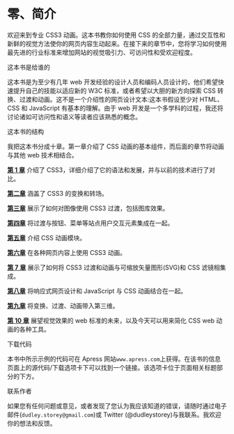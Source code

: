 # 零、简介

欢迎来到专业 CSS3 动画。这本书教你如何使用 CSS 的全部力量，通过交互性和新鲜的视觉方法使你的网页内容生动起来。在接下来的章节中，您将学习如何使用最先进的行业标准来增加网站的视觉吸引力、可访问性和受欢迎程度。

这本书是给谁的

这本书是为至少有几年 web 开发经验的设计人员和编码人员设计的，他们希望快速提升自己的技能以适应新的 W3C 标准，或者希望以大胆的新方向探索 CSS 转换、过渡和动画。这不是一个介绍性的网页设计文本:这本书假设至少对 HTML、CSS 和 JavaScript 有基本的理解。由于 web 开发是一个多学科的过程，我还将讨论诸如可访问性和语义等读者应该熟悉的概念。

这本书的结构

我把这本书分成十章。第一章介绍了 CSS 动画的基本组件，而后面的章节将动画与其他 web 技术相结合。

[**第 1 章**](01.html) 介绍了 CSS3，详细介绍了它的语法和发展，并与以前的技术进行了对比。

[**第二章**](02.html) 涵盖了 CSS3 的变换和转场。

[**第三章**](03.html) 展示了如何对图像使用 CSS3 过渡，包括图库效果。

[**第四章**](04.html) 将过渡与按钮、菜单等站点用户交互元素集成在一起。

[**第五章**](05.html) 介绍 CSS 动画模块。

[**第六章**](06.html) 在各种网页内容上使用 CSS3 动画。

[**第 7 章**](07.html) 展示了如何将 CSS3 过渡和动画与可缩放矢量图形(SVG)和 CSS 滤镜相集成。

[**第八章**](08.html) 将响应式网页设计和 JavaScript 与 CSS 动画结合在一起。

[**第九章**](09.html) 将变换、过渡、动画带入第三维。

[**第 10 章**](10.html) 展望视觉效果的 web 标准的未来，以及今天可以用来简化 CSS web 动画的各种工具。

下载代码

本书中所示示例的代码可在 Apress 网站`www.apress.com`上获得。在该书的信息页面上的源代码/下载选项卡下可以找到一个链接。该选项卡位于页面相关标题部分的下方。

联系作者

如果您有任何问题或意见，或者发现了您认为我应该知道的错误，请随时通过电子邮件(`dudley.storey@gmail.com`)或 Twitter (@dudleystorey)与我联系。我欢迎你的想法和反馈。